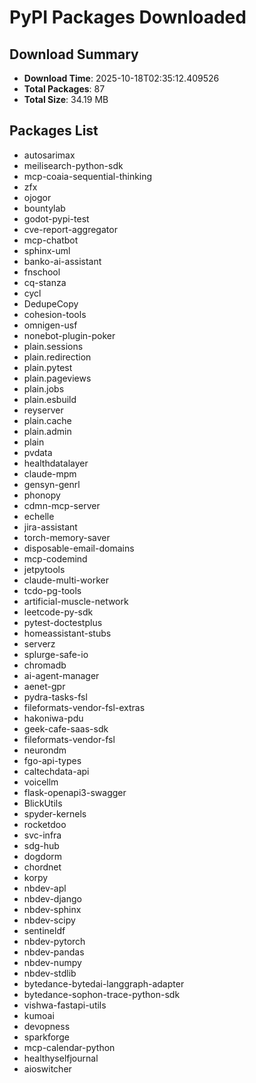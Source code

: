 # PyPI Packages Downloaded

## Download Summary
- **Download Time**: 2025-10-18T02:35:12.409526
- **Total Packages**: 87
- **Total Size**: 34.19 MB

## Packages List
- autosarimax
- meilisearch-python-sdk
- mcp-coaia-sequential-thinking
- zfx
- ojogor
- bountylab
- godot-pypi-test
- cve-report-aggregator
- mcp-chatbot
- sphinx-uml
- banko-ai-assistant
- fnschool
- cq-stanza
- cycl
- DedupeCopy
- cohesion-tools
- omnigen-usf
- nonebot-plugin-poker
- plain.sessions
- plain.redirection
- plain.pytest
- plain.pageviews
- plain.jobs
- plain.esbuild
- reyserver
- plain.cache
- plain.admin
- plain
- pvdata
- healthdatalayer
- claude-mpm
- gensyn-genrl
- phonopy
- cdmn-mcp-server
- echelle
- jira-assistant
- torch-memory-saver
- disposable-email-domains
- mcp-codemind
- jetpytools
- claude-multi-worker
- tcdo-pg-tools
- artificial-muscle-network
- leetcode-py-sdk
- pytest-doctestplus
- homeassistant-stubs
- serverz
- splurge-safe-io
- chromadb
- ai-agent-manager
- aenet-gpr
- pydra-tasks-fsl
- fileformats-vendor-fsl-extras
- hakoniwa-pdu
- geek-cafe-saas-sdk
- fileformats-vendor-fsl
- neurondm
- fgo-api-types
- caltechdata-api
- voicellm
- flask-openapi3-swagger
- BlickUtils
- spyder-kernels
- rocketdoo
- svc-infra
- sdg-hub
- dogdorm
- chordnet
- korpy
- nbdev-apl
- nbdev-django
- nbdev-sphinx
- nbdev-scipy
- sentineldf
- nbdev-pytorch
- nbdev-pandas
- nbdev-numpy
- nbdev-stdlib
- bytedance-bytedai-langgraph-adapter
- bytedance-sophon-trace-python-sdk
- vishwa-fastapi-utils
- kumoai
- devopness
- sparkforge
- mcp-calendar-python
- healthyselfjournal
- aioswitcher

